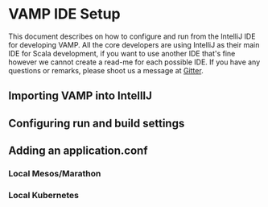 # VAMP IDE Setup

This document describes on how to configure and run from the IntelliJ IDE for developing
VAMP. All the core developers are using IntelliJ as their main IDE for Scala
development, if you want to use another IDE that's fine however we cannot create
a read-me for each possible IDE. If you have any questions or remarks, please shoot
us a message at [Gitter](https://gitter.im/magneticio/vamp).

## Importing VAMP into IntellIJ

## Configuring run and build settings

## Adding an application.conf

### Local Mesos/Marathon

### Local Kubernetes
